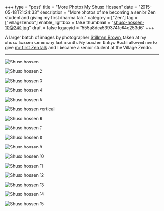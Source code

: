 +++
type = "post"
title = "More Photos My Shuso Hossen"
date = "2015-05-18T21:24:33"
description = "More photos of me becoming a senior Zen student and giving my first dharma talk."
category = ["Zen"]
tag = ["villagezendo"]
enable_lightbox = false
thumbnail = "shuso-hossen-10@240.jpg"
draft = false
legacyid = "555a8dca5393741c64c253d6"
+++

<p>A larger batch of images by photographer <a href="https://twitter.com/stillman_brown">Stillman Brown</a>, taken at my shuso hossen ceremony last month. My teacher Enkyo Roshi allowed me to give <a href="/blog/yangshan-plants-his-hoe/">my first Zen talk</a> and I became a senior student at the Village Zendo.</p>
<hr />
<p><img style="display:block; margin-left:auto; margin-right:auto;" src="shuso-hossen.jpg" alt="Shuso hossen" title="Shuso hossen" /></p>
<p><img style="display:block; margin-left:auto; margin-right:auto;" src="shuso-hossen-2.jpg" alt="Shuso hossen 2" title="Shuso hossen 2" /></p>
<p><img style="display:block; margin-left:auto; margin-right:auto;" src="shuso-hossen-3.jpg" alt="Shuso hossen 3" title="Shuso hossen 3" /></p>
<p><img style="display:block; margin-left:auto; margin-right:auto;" src="shuso-hossen-4.jpg" alt="Shuso hossen 4" title="Shuso hossen 4" /></p>
<p><img style="display:block; margin-left:auto; margin-right:auto;" src="shuso-hossen-5.jpg" alt="Shuso hossen 5" title="Shuso hossen 5" /></p>
<p><img style="display:block; margin-left:auto; margin-right:auto;" src="shuso-hossen-vertical.jpg" alt="Shuso hossen vertical" title="Shuso hossen vertical" /></p>
<p><img style="display:block; margin-left:auto; margin-right:auto;" src="shuso-hossen-6.jpg" alt="Shuso hossen 6" title="Shuso hossen 6" /></p>
<p><img style="display:block; margin-left:auto; margin-right:auto;" src="shuso-hossen-7.jpg" alt="Shuso hossen 7" title="Shuso hossen 7" /></p>
<p><img style="display:block; margin-left:auto; margin-right:auto;" src="shuso-hossen-8.jpg" alt="Shuso hossen 8" title="Shuso hossen 8" /></p>
<p><img style="display:block; margin-left:auto; margin-right:auto;" src="shuso-hossen-9.jpg" alt="Shuso hossen 9" title="Shuso hossen 9" /></p>
<p><img style="display:block; margin-left:auto; margin-right:auto;" src="shuso-hossen-10.jpg" alt="Shuso hossen 10" title="Shuso hossen 10" /></p>
<p><img style="display:block; margin-left:auto; margin-right:auto;" src="shuso-hossen-11.jpg" alt="Shuso hossen 11" title="Shuso hossen 11" /></p>
<p><img style="display:block; margin-left:auto; margin-right:auto;" src="shuso-hossen-12.jpg" alt="Shuso hossen 12" title="Shuso hossen 12" /></p>
<p><img style="display:block; margin-left:auto; margin-right:auto;" src="shuso-hossen-13.jpg" alt="Shuso hossen 13" title="Shuso hossen 13" /></p>
<p><img style="display:block; margin-left:auto; margin-right:auto;" src="shuso-hossen-14.jpg" alt="Shuso hossen 14" title="Shuso hossen 14" /></p>
<p><img style="display:block; margin-left:auto; margin-right:auto;" src="shuso-hossen-15.jpg" alt="Shuso hossen 15" title="Shuso hossen 15" /></p>
